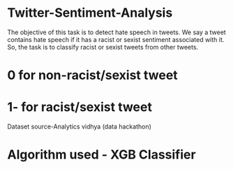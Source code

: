 # Twitter-Sentiment-Analysis
The objective of this task is to detect hate speech in tweets. We say a tweet contains hate speech if it has a racist or sexist sentiment associated with it. So, the task is to classify racist or sexist tweets from other tweets.

# 0 for  non-racist/sexist tweet
# 1- for racist/sexist tweet
Dataset source-Analytics vidhya (data hackathon)
# Algorithm used - XGB Classifier
